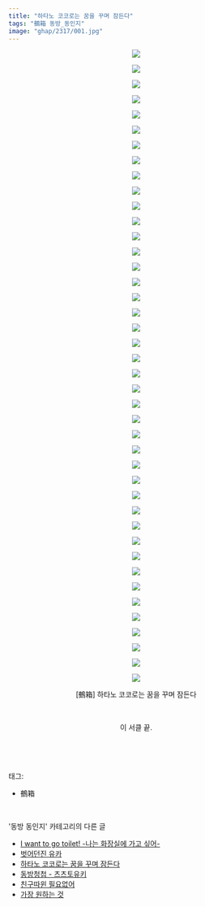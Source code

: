 ```yaml
---
title: "하타노 코코로는 꿈을 꾸며 잠든다"
tags: "鵺箱 동방_동인지"
image: "ghap/2317/001.jpg"
---
```

<div class="article">
<p style="text-align: center; clear: none; float: none;"><img src="{{ site.nasurl }}/ghap/2317/001.jpg"/></p>
<p style="text-align: center; clear: none; float: none;"><img src="{{ site.nasurl }}/ghap/2317/002.jpg"/></p>
<p style="text-align: center; clear: none; float: none;"><img src="{{ site.nasurl }}/ghap/2317/003.jpg"/></p>
<p style="text-align: center; clear: none; float: none;"><img src="{{ site.nasurl }}/ghap/2317/004.jpg"/></p>
<p style="text-align: center; clear: none; float: none;"><img src="{{ site.nasurl }}/ghap/2317/005.jpg"/></p>
<p style="text-align: center; clear: none; float: none;"><img src="{{ site.nasurl }}/ghap/2317/006.jpg"/></p>
<p style="text-align: center; clear: none; float: none;"><img src="{{ site.nasurl }}/ghap/2317/007.jpg"/></p>
<p style="text-align: center; clear: none; float: none;"><img src="{{ site.nasurl }}/ghap/2317/008.jpg"/></p>
<p style="text-align: center; clear: none; float: none;"><img src="{{ site.nasurl }}/ghap/2317/009.jpg"/></p>
<p style="text-align: center; clear: none; float: none;"><img src="{{ site.nasurl }}/ghap/2317/010.jpg"/></p>
<p style="text-align: center; clear: none; float: none;"><img src="{{ site.nasurl }}/ghap/2317/011.jpg"/></p>
<p style="text-align: center; clear: none; float: none;"><img src="{{ site.nasurl }}/ghap/2317/012.jpg"/></p>
<p style="text-align: center; clear: none; float: none;"><img src="{{ site.nasurl }}/ghap/2317/013.jpg"/></p>
<p style="text-align: center; clear: none; float: none;"><img src="{{ site.nasurl }}/ghap/2317/014.jpg"/></p>
<p style="text-align: center; clear: none; float: none;"><img src="{{ site.nasurl }}/ghap/2317/015.jpg"/></p>
<p style="text-align: center; clear: none; float: none;"><img src="{{ site.nasurl }}/ghap/2317/016.jpg"/></p>
<p style="text-align: center; clear: none; float: none;"><img src="{{ site.nasurl }}/ghap/2317/017.jpg"/></p>
<p style="text-align: center; clear: none; float: none;"><img src="{{ site.nasurl }}/ghap/2317/018.jpg"/></p>
<p style="text-align: center; clear: none; float: none;"><img src="{{ site.nasurl }}/ghap/2317/019.jpg"/></p>
<p style="text-align: center; clear: none; float: none;"><img src="{{ site.nasurl }}/ghap/2317/020.jpg"/></p>
<p style="text-align: center; clear: none; float: none;"><img src="{{ site.nasurl }}/ghap/2317/021.jpg"/></p>
<p style="text-align: center; clear: none; float: none;"><img src="{{ site.nasurl }}/ghap/2317/022.jpg"/></p>
<p style="text-align: center; clear: none; float: none;"><img src="{{ site.nasurl }}/ghap/2317/023.jpg"/></p>
<p style="text-align: center; clear: none; float: none;"><img src="{{ site.nasurl }}/ghap/2317/024.jpg"/></p>
<p style="text-align: center; clear: none; float: none;"><img src="{{ site.nasurl }}/ghap/2317/025.jpg"/></p>
<p style="text-align: center; clear: none; float: none;"><img src="{{ site.nasurl }}/ghap/2317/026.jpg"/></p>
<p style="text-align: center; clear: none; float: none;"><img src="{{ site.nasurl }}/ghap/2317/027.jpg"/></p>
<p style="text-align: center; clear: none; float: none;"><img src="{{ site.nasurl }}/ghap/2317/028.jpg"/></p>
<p style="text-align: center; clear: none; float: none;"><img src="{{ site.nasurl }}/ghap/2317/029.jpg"/></p>
<p style="text-align: center; clear: none; float: none;"><img src="{{ site.nasurl }}/ghap/2317/030.jpg"/></p>
<p style="text-align: center; clear: none; float: none;"><img src="{{ site.nasurl }}/ghap/2317/031.jpg"/></p>
<p style="text-align: center; clear: none; float: none;"><img src="{{ site.nasurl }}/ghap/2317/032.jpg"/></p>
<p style="text-align: center; clear: none; float: none;"><img src="{{ site.nasurl }}/ghap/2317/033.jpg"/></p>
<p style="text-align: center; clear: none; float: none;"><img src="{{ site.nasurl }}/ghap/2317/034.jpg"/></p>
<p style="text-align: center; clear: none; float: none;"><img src="{{ site.nasurl }}/ghap/2317/035.jpg"/></p>
<p style="text-align: center; clear: none; float: none;"><img src="{{ site.nasurl }}/ghap/2317/036.jpg"/></p>
<p style="text-align: center; clear: none; float: none;"><img src="{{ site.nasurl }}/ghap/2317/037.jpg"/></p>
<p style="text-align: center; clear: none; float: none;"><img src="{{ site.nasurl }}/ghap/2317/038.jpg"/></p>
<p style="text-align: center; clear: none; float: none;"><img src="{{ site.nasurl }}/ghap/2317/039.jpg"/></p>
<p style="text-align: center; clear: none; float: none;"><img src="{{ site.nasurl }}/ghap/2317/040.jpg"/></p>
<p style="text-align: center; clear: none; float: none;"><img src="{{ site.nasurl }}/ghap/2317/041.jpg"/></p>
<p style="text-align: center; clear: none; float: none;"><img src="{{ site.nasurl }}/ghap/2317/042.jpg"/></p>
<p style="text-align: center; clear: none; float: none;">[鵺箱] 하타노 코코로는 꿈을 꾸며 잠든다</p>
<p style="text-align: center; clear: none; float: none;"><br/></p>
<p style="text-align: center; clear: none; float: none;">이 서클 끝.</p>
<p><br/></p>
</div><br/>
<div class="tagTrail">
<p>태그: </p>
<ul>
<li>鵺箱</li>
</ul>
</div><br/>
<div class="another">
<p>'동방 동인지' 카테고리의 다른 글</p>
<ul>
<li><a href="/2016-09-24-ghap_2321">I want to go toilet! -나는 화장실에 가고 싶어-</a></li>
<li><a href="/2016-09-24-ghap_2320">벗어던진 유카</a></li>
<li><a href="/2016-09-23-ghap_2317">하타노 코코로는 꿈을 꾸며 잠든다</a></li>
<li><a href="/2016-09-23-ghap_2315">동방청첩 - 츠츠토유키</a></li>
<li><a href="/2016-09-23-ghap_2313">친구따윈 필요없어</a></li>
<li><a href="/2016-09-23-ghap_2312">가장 원하는 것</a></li>
</ul>
</div><br/>
<div class="cb_module cb_fluid">
<div class="cb_wrt cb_profile">
</div><!-- commentList close -->
</div><br/>
